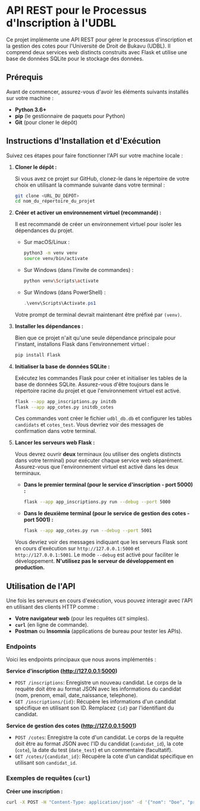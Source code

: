 # API REST pour le Processus d'Inscription à l'UDBL

Ce projet implémente une API REST pour gérer le processus d'inscription et la gestion des cotes pour l'Université de Droit de Bukavu (UDBL). Il comprend deux services web distincts construits avec Flask et utilise une base de données SQLite pour le stockage des données.

## Prérequis

Avant de commencer, assurez-vous d'avoir les éléments suivants installés sur votre machine :

* **Python 3.6+**
* **pip** (le gestionnaire de paquets pour Python)
* **Git** (pour cloner le dépôt)

## Instructions d'Installation et d'Exécution

Suivez ces étapes pour faire fonctionner l'API sur votre machine locale :

1.  **Cloner le dépôt :**

    Si vous avez ce projet sur GitHub, clonez-le dans le répertoire de votre choix en utilisant la commande suivante dans votre terminal :

    ```bash
    git clone <URL_DU_DÉPÔT>
    cd nom_du_répertoire_du_projet
    ```

2.  **Créer et activer un environnement virtuel (recommandé) :**

    Il est recommandé de créer un environnement virtuel pour isoler les dépendances du projet.

    * Sur macOS/Linux :
        ```bash
        python3 -m venv venv
        source venv/bin/activate
        ```
    * Sur Windows (dans l'invite de commandes) :
        ```bash
        python venv\Scripts\activate
        ```
    * Sur Windows (dans PowerShell) :
        ```powershell
        .\venv\Scripts\Activate.ps1
        ```

    Votre prompt de terminal devrait maintenant être préfixé par `(venv)`.

3.  **Installer les dépendances :**

    Bien que ce projet n'ait qu'une seule dépendance principale pour l'instant, installons Flask dans l'environnement virtuel :

    ```bash
    pip install Flask
    ```

4.  **Initialiser la base de données SQLite :**

    Exécutez les commandes Flask pour créer et initialiser les tables de la base de données SQLite. Assurez-vous d'être toujours dans le répertoire racine du projet et que l'environnement virtuel est activé.

    ```bash
    flask --app app_inscriptions.py initdb
    flask --app app_cotes.py initdb_cotes
    ```

    Ces commandes vont créer le fichier `udbl_db.db` et configurer les tables `candidats` et `cotes_test`. Vous devriez voir des messages de confirmation dans votre terminal.

5.  **Lancer les serveurs web Flask :**

    Vous devrez ouvrir **deux** terminaux (ou utiliser des onglets distincts dans votre terminal) pour exécuter chaque service web séparément. Assurez-vous que l'environnement virtuel est activé dans les deux terminaux.

    * **Dans le premier terminal (pour le service d'inscription - port 5000) :**
        ```bash
        flask --app app_inscriptions.py run --debug --port 5000
        ```

    * **Dans le deuxième terminal (pour le service de gestion des cotes - port 5001) :**
        ```bash
        flask --app app_cotes.py run --debug --port 5001
        ```

    Vous devriez voir des messages indiquant que les serveurs Flask sont en cours d'exécution sur `http://127.0.0.1:5000` et `http://127.0.0.1:5001`. Le mode `--debug` est activé pour faciliter le développement. **N'utilisez pas le serveur de développement en production.**

## Utilisation de l'API

Une fois les serveurs en cours d'exécution, vous pouvez interagir avec l'API en utilisant des clients HTTP comme :

* **Votre navigateur web** (pour les requêtes `GET` simples).
* **`curl`** (en ligne de commande).
* **Postman** ou **Insomnia** (applications de bureau pour tester les APIs).

### Endpoints

Voici les endpoints principaux que nous avons implémentés :

**Service d'inscription (http://127.0.0.1:5000)**

* `POST /inscriptions`: Enregistre un nouveau candidat. Le corps de la requête doit être au format JSON avec les informations du candidat (nom, prenom, email, date\_naissance, telephone).
* `GET /inscriptions/{id}`: Récupère les informations d'un candidat spécifique en utilisant son ID. Remplacez `{id}` par l'identifiant du candidat.

**Service de gestion des cotes (http://127.0.0.1:5001)**

* `POST /cotes`: Enregistre la cote d'un candidat. Le corps de la requête doit être au format JSON avec l'ID du candidat (`candidat_id`), la cote (`cote`), la date du test (`date_test`) et un commentaire (facultatif).
* `GET /cotes/{candidat_id}`: Récupère la cote d'un candidat spécifique en utilisant son `candidat_id`.

### Exemples de requêtes (`curl`)

**Créer une inscription :**

```bash
curl -X POST -H "Content-Type: application/json" -d '{"nom": "Doe", "prenom": "John", "email": "john.doe@example.com", "date_naissance": "2000-01-15", "telephone": "0975008388"}' [http://127.0.0.1:5000/inscriptions](http://127.0.0.1:5000/inscriptions)# udbl_inscription_api
